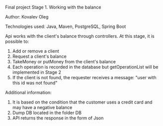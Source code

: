 Final project Stage 1. Working with the balance

Author: Kovalev Oleg 

Technologies used: Java, Maven, PostgreSQL, Spring Boot

Api works with the client's balance through controllers.
At this stage, it is possible to: 
1. Add or remove a client 
2. Request a client's balance 
3. TakeMoney or putMoney from the client's balance
4. Each operation is recorded in the database but getOperationList
will be implemented in Stage 2
5. If the client is not found, the requester receives a message:
   "user with this id was not found"

Additional information:
1. It is based on the condition that the customer uses a credit card 
and may have a negative balance
2. Dump DB located in the folder DB
3. API returns the response in the form of Json
